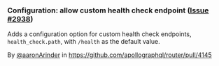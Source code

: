 ### Configuration: allow custom health check endpoint ([Issue #2938](https://github.com/apollographql/router/issues/2938))

Adds a configuration option for custom health check endpoints, `health_check.path`, with `/health` as the default value.



By [@aaronArinder](https://github.com/aaronArinder) in https://github.com/apollographql/router/pull/4145
